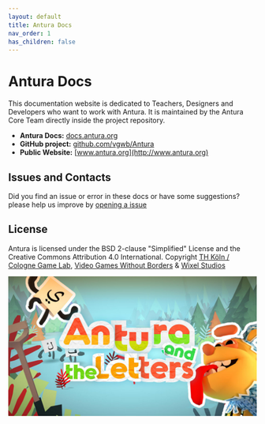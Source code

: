 ```yaml
---
layout: default
title: Antura Docs
nav_order: 1
has_children: false
---
```

# Antura Docs
This documentation website is dedicated to Teachers, Designers and Developers who want to work with Antura. It is maintained by the Antura Core Team directly inside the project repository.

- **Antura Docs:** [docs.antura.org](http://docs.antura.org)
- **GitHub project:** [github.com/vgwb/Antura](https://github.com/vgwb/Antura)
- **Public Website:** [www.antura.org](http://www.antura.org)

## Issues and Contacts
Did you find an issue or error in these docs or have some suggestions?
please help us improve by [opening a issue](https://github.com/vgwb/Antura/issues)

## License
Antura is licensed under the BSD 2-clause "Simplified" License and the Creative Commons Attribution 4.0 International.
Copyright [TH Köln / Cologne Game Lab](https://www.colognegamelab.de/), [Video Games Without Borders](https://vgwb.org) & [Wixel Studios](https://www.wixelstudios.com)

![antura_gametitle](assets/img/antura_gametitle.jpg)
